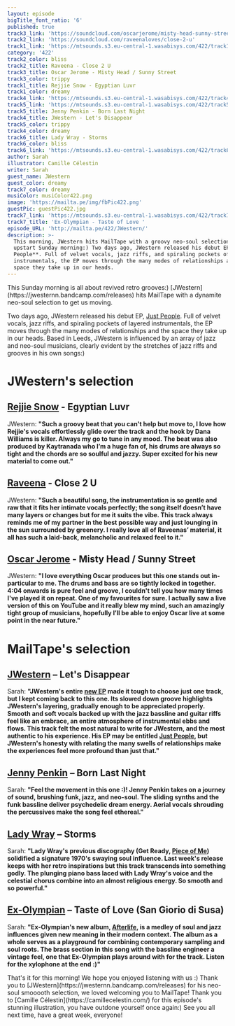 ```yaml
---
layout: episode
bigTitle_font_ratio: '6'
published: true
track3_link: 'https://soundcloud.com/oscarjerome/misty-head-sunny-street-1'
track2_link: 'https://soundcloud.com/raveenaloves/close-2-u'
track1_link: 'https://mtsounds.s3.eu-central-1.wasabisys.com/422/track1.mp3'
category: '422'
track2_color: bliss
track2_title: Raveena - Close 2 U
track3_title: Oscar Jerome - Misty Head / Sunny Street
track3_color: trippy
track1_title: Rejjie Snow - Egyptian Luvr
track1_color: dreamy
track4_link: 'https://mtsounds.s3.eu-central-1.wasabisys.com/422/track4.mp3'
track5_link: 'https://mtsounds.s3.eu-central-1.wasabisys.com/422/track5.mp3'
track5_title: Jenny Penkin - Born Last Night
track4_title: JWestern - Let's Disappear
track5_color: trippy
track4_color: dreamy
track6_title: Lady Wray - Storms
track6_color: bliss
track6_link: 'https://mtsounds.s3.eu-central-1.wasabisys.com/422/track6.mp3'
author: Sarah
illustrator: Camille Célestin
writer: Sarah
guest_name: JWestern
guest_color: dreamy
track7_color: dreamy
musiColor: musiColor422.png
image: 'https://mailta.pe/img/fbPic422.png'
guestPic: guestPic422.jpg
track7_link: 'https://mtsounds.s3.eu-central-1.wasabisys.com/422/track7.mp3'
track7_title: 'Ex-Olympian - Taste of Love '
episode_URL: 'http://mailta.pe/422/JWestern/'
description: >-
  This morning, JWestern hits MailTape with a groovy neo-soul selection to
  upstart Sunday morning:) Two days ago, JWestern released his debut EP, **Just
  People**. Full of velvet vocals, jazz riffs, and spiraling pockets of layered
  instrumentals, the EP moves through the many modes of relationships and the
  space they take up in our heads.
---
```


<p id="introduction">This Sunday morning is all about revived retro grooves:) [JWestern](https://jwesternn.bandcamp.com/releases) hits MailTape with a dynamite neo-soul selection to get us moving. 
  
  Two days ago, JWestern released his debut EP, [Just People](https://jwesternn.bandcamp.com/releases). Full of velvet vocals, jazz riffs, and spiraling pockets of layered instrumentals, the EP moves through the many modes of relationships and the space they take up in our heads. Based in Leeds, JWestern is influenced by an array of jazz and neo-soul musicians, clearly evident by the stretches of jazz riffs and grooves in his own songs:)
</p>

# JWestern's selection

## [Rejjie Snow](https://rejjiesnow.bandcamp.com/) - Egyptian Luvr
JWestern: **"**Such a groovy beat that you can't help but move to, I love how Rejjie's vocals effortlessly glide over the track and the hook by Dana Williams is killer. Always my go to tune in any mood. The beat was also produced by Kaytranada who I’m a huge fan of, his drums are always so tight and the chords are so soulful and jazzy. Super excited for his new material to come out.**"**

## [Raveena](https://raveenamusic.bandcamp.com/) - Close 2 U
JWestern: **"**Such a beautiful song, the instrumentation is so gentle and raw that it fits her intimate vocals perfectly; the song itself doesn’t have many layers or changes but for me it suits the vibe. This track always reminds me of my partner in the best possible way and just lounging in the sun surrounded by greenery. I really love all of Raveenas’ material, it all has such a laid-back, melancholic and relaxed feel to it.**"** 

## [Oscar Jerome](https://oscarjerome.bandcamp.com/) - Misty Head / Sunny Street
JWestern: **"**I love everything Oscar produces but this one stands out in-particular to me. The drums and bass are so tightly locked in together. 4:04 onwards is pure feel and groove, I couldn't tell you how many times I've played it on repeat. One of my favourites for sure. I actually saw a live version of this on YouTube and it really blew my mind, such an amazingly tight group of musicians, hopefully I’ll be able to enjoy Oscar live at some point in the near future.**"**

# MailTape's selection

## [JWestern](https://jwesternn.bandcamp.com/releases) – Let's Disappear
Sarah: **"**JWestern's entire [new EP](https://jwesternn.bandcamp.com/album/just-people-ep) made it tough to choose just one track, but I kept coming back to this one. Its slowed down groove highlights JWestern's layering, gradually enough to be appreciated properly. Smooth and soft vocals backed up with the jazz bassline and guitar riffs feel like an embrace, an entire atmosphere of instrumental ebbs and flows. This track felt the most natural to write for JWestern, and the most authentic to his experience. His EP may be entitled [Just People](https://jwesternn.bandcamp.com/album/just-people-ep), but JWestern's honesty with relating the many swells of relationships make the experiences feel more profound than just that.**"**

## [Jenny Penkin](https://jennypenkin.bandcamp.com/) – Born Last Night
Sarah: **"**Feel the movement in this one :)! Jenny Penkin takes on a journey of sound, brushing funk, jazz, and neo-soul. The sliding synths and the funk bassline deliver psychedelic dream energy. Aerial vocals shrouding the percussives make the song feel ethereal.**"**

## [Lady Wray](https://ladywray.bandcamp.com/) – Storms
Sarah: **"**Lady Wray's previous discography (**Get Ready**, [Piece of Me](https://ladywray.bandcamp.com/album/piece-of-me-b-w-come-on-in)) solidified a signature 1970's swaying soul influence. Last week's release keeps with her retro inspirations but this track transcends into something godly. The plunging piano bass laced with Lady Wray's voice and the celestial chorus combine into an almost religious energy. So smooth and so powerful.**"**

## [Ex-Olympian](https://exolympian.bandcamp.com/) – Taste of Love (San Giorio di Susa)
Sarah: **"**Ex-Olympian's new album, [Afterlife](https://exolympian.bandcamp.com/album/afterlife), is a medley of soul and jazz influences given new meaning in their modern context. The album as a whole serves as a playground for combining contemporary sampling and soul roots. The brass section in this song with the bassline engineer a vintage feel, one that Ex-Olympian plays around with for the track. 
Listen for the xylophone at the end :)**"**

<p id="outroduction">That's it for this morning! We hope you enjoyed listening with us :) Thank you to [JWestern](https://jwesternn.bandcamp.com/releases) for his neo-soul smooooth selection, we loved welcoming you to MailTape! Thank you to [Camille Célestin](https://camillecelestin.com/) for this episode's stunning illustration, you have outdone yourself once again:) See you all next time, have a great week, everyone!</p>
